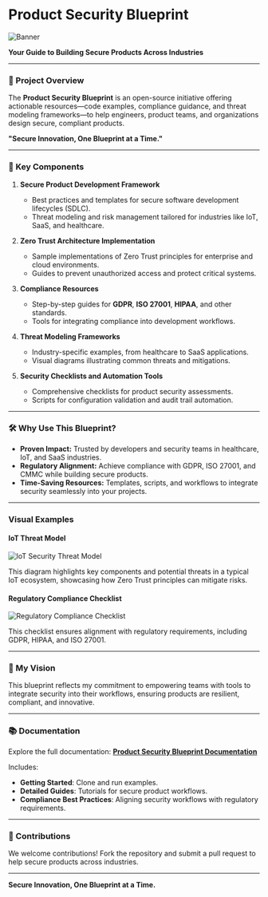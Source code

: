 # Product Security Blueprint  

![Banner](path-to-your-banner-image)  

**Your Guide to Building Secure Products Across Industries**  

---

### 🌟 Project Overview  

The **Product Security Blueprint** is an open-source initiative offering actionable resources—code examples, compliance guidance, and threat modeling frameworks—to help engineers, product teams, and organizations design secure, compliant products.  

**"Secure Innovation, One Blueprint at a Time."**  

---

### 🚀 Key Components  

1. **Secure Product Development Framework**  
   - Best practices and templates for secure software development lifecycles (SDLC).  
   - Threat modeling and risk management tailored for industries like IoT, SaaS, and healthcare.  

2. **Zero Trust Architecture Implementation**  
   - Sample implementations of Zero Trust principles for enterprise and cloud environments.  
   - Guides to prevent unauthorized access and protect critical systems.  

3. **Compliance Resources**  
   - Step-by-step guides for **GDPR**, **ISO 27001**, **HIPAA**, and other standards.  
   - Tools for integrating compliance into development workflows.  

4. **Threat Modeling Frameworks**  
   - Industry-specific examples, from healthcare to SaaS applications.  
   - Visual diagrams illustrating common threats and mitigations.  

5. **Security Checklists and Automation Tools**  
   - Comprehensive checklists for product security assessments.  
   - Scripts for configuration validation and audit trail automation.  

---

### 🛠 Why Use This Blueprint?  
- **Proven Impact:** Trusted by developers and security teams in healthcare, IoT, and SaaS industries.  
- **Regulatory Alignment:** Achieve compliance with GDPR, ISO 27001, and CMMC while building secure products.  
- **Time-Saving Resources:** Templates, scripts, and workflows to integrate security seamlessly into your projects.  

---

### Visual Examples  

#### IoT Threat Model  
![IoT Security Threat Model](path-to-image/IoT_Security_Threat_Model.png)  

This diagram highlights key components and potential threats in a typical IoT ecosystem, showcasing how Zero Trust principles can mitigate risks.

#### Regulatory Compliance Checklist  
![Regulatory Compliance Checklist](path-to-image/Refined_Compliance_Checklist.png)  

This checklist ensures alignment with regulatory requirements, including GDPR, HIPAA, and ISO 27001.

---

### 👤 My Vision  
This blueprint reflects my commitment to empowering teams with tools to integrate security into their workflows, ensuring products are resilient, compliant, and innovative.  

---

### 📚 Documentation  

Explore the full documentation: **[Product Security Blueprint Documentation](https://your-github-pages-url.com)**  

Includes:  
- **Getting Started**: Clone and run examples.  
- **Detailed Guides**: Tutorials for secure product workflows.  
- **Compliance Best Practices**: Aligning security workflows with regulatory requirements.  

---

### 🤝 Contributions  

We welcome contributions! Fork the repository and submit a pull request to help secure products across industries.  

---

**Secure Innovation, One Blueprint at a Time.**  
